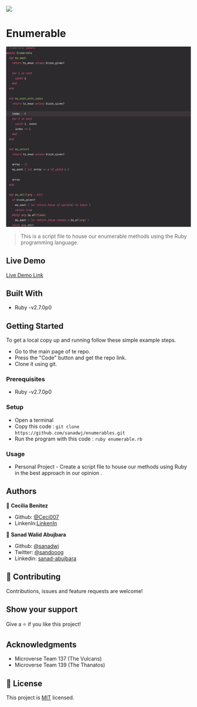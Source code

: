
![](https://img.shields.io/badge/Microverse-blueviolet)

# Enumerable

![screenshot](./Screenshot.png)

> This is a script file to house our enumerable methods using the Ruby programming language.

## Live Demo
[Live Demo Link](https://repl.it/@Sanadwj/FumblingSizzlingParameter#main.rb)

## Built With

- Ruby -v2.7.0p0


## Getting Started

To get a local copy up and running follow these simple example steps.

- Go to the main page of te repo.
- Press the "Code" button and get the repo link.
- Clone it using git.

### Prerequisites

- Ruby -v2.7.0p0


### Setup
 - Open a terminal
 - Copy this code : 
        ```
        git clone https://github.com/sanadwj/enumerables.git
        ```
- Run the program with this code :
        ```
        ruby enumerable.rb
        ```

### Usage

- Personal Project - Create a script file to house our methods using Ruby in the best approach in our opinion . 

## Authors

👤 **Cecilia Benitez**

- Github: [@Ceci007](https://github.com/Ceci007)
- LinkenIn:[LinkenIn](https://www.linkedin.com/in/cecilia-ben%C3%ADtez-casaccia-498669185/) 

👤 **Sanad Walid Abujbara**

- Github: [@sanadwj](https://github.com/githubhandle)
- Twitter: [@sandooog](https://twitter.com/sandooog)
- Linkedin: [sanad-abujbara](https://linkedin.com/in/sanad-abujbara)

## 🤝 Contributing

Contributions, issues and feature requests are welcome!


## Show your support

Give a ⭐️ if you like this project!

## Acknowledgments

- Microverse Team 137 (The Vulcans)
- Microverse Team 139 (The Thanatos)

## 📝 License

This project is [MIT](lic.url) licensed.
